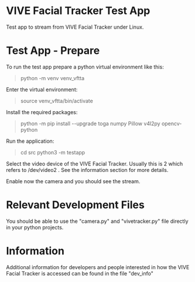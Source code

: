 # VIVE Facial Tracker Test App
Test app to stream from VIVE Facial Tracker under Linux.


# Test App - Prepare

To run the test app prepare a python virtual environment like this:
> python -m venv venv_vftta

Enter the virtual environment:
> source venv_vftta/bin/activate

Install the required packages:
> python -m pip install --upgrade toga numpy Pillow v4l2py opencv-python

Run the application:
> cd src
> python3 -m testapp

Select the video device of the VIVE Facial Tracker. Usually this is 2
which refers to /dev/video2 . See the information section for more details.

Enable now the camera and you should see the stream.


# Relevant Development Files

You should be able to use the "camera.py" and "vivetracker.py" file
directly in your python projects.


# Information

Additional information for developers and people interested in how the
VIVE Facial Tracker is accessed can be found in the file "dev_info"
